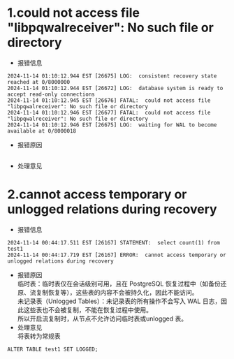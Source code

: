 # 1.could not access file "libpqwalreceiver": No such file or directory
- 报错信息
```
2024-11-14 01:10:12.944 EST [26675] LOG:  consistent recovery state reached at 0/8000000
2024-11-14 01:10:12.944 EST [26672] LOG:  database system is ready to accept read-only connections
2024-11-14 01:10:12.945 EST [26676] FATAL:  could not access file "libpqwalreceiver": No such file or directory
2024-11-14 01:10:12.946 EST [26677] FATAL:  could not access file "libpqwalreceiver": No such file or directory
2024-11-14 01:10:12.946 EST [26675] LOG:  waiting for WAL to become available at 0/8000018
```
- 报错原因
```

```
- 处理意见

# 2.cannot access temporary or unlogged relations during recovery
- 报错信息
```
2024-11-14 00:44:17.511 EST [26167] STATEMENT:  select count(1) from test1
2024-11-14 00:44:17.719 EST [26167] ERROR:  cannot access temporary or unlogged relations during recovery
```
- 报错原因   
  临时表：临时表仅在会话级别可用，且在 PostgreSQL 恢复过程中（如备份还原、流复制恢复等），这些表的内容不会被持久化，因此不能访问。   
  未记录表（Unlogged Tables）：未记录表的所有操作不会写入 WAL 日志，因此这些表也不会被复制，不能在恢复过程中使用。   
  所以开启流复制时，从节点不允许访问临时表或unlogged 表。   
- 处理意见   
  将表转为常规表   
```
ALTER TABLE test1 SET LOGGED;
```
